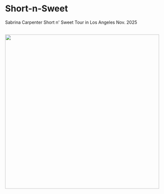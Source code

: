 # Short-n-Sweet
Sabrina Carpenter Short n' Sweet Tour in Los Angeles Nov. 2025

<br>
<img height="500" src="https://www.google.com/url?sa=i&url=https%3A%2F%2Fwww.vulture.com%2Farticle%2Fsabrina-carpenter-album-cover-controversy.html&psig=AOvVaw2LJlpiqLmCvoSjj5_i6C4u&ust=1757489390719000&source=images&cd=vfe&opi=89978449&ved=0CBYQjRxqFwoTCNC24KeUy48DFQAAAAAdAAAAABAE" />
<br>
